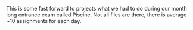 This is some fast forward to projects what we had to do during our month long entrance exam called Piscine. 
Not all files are there, there is average ~10 assignments for each day.
